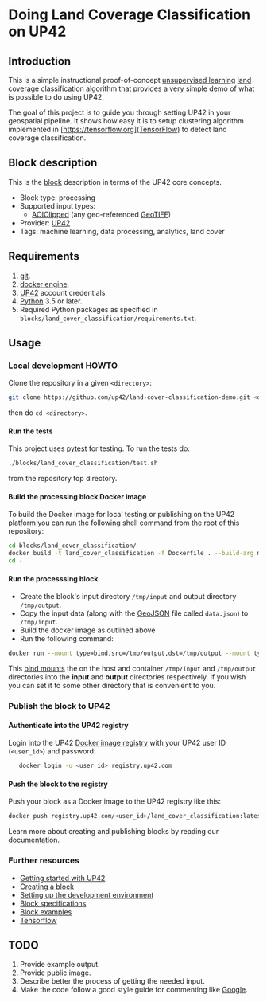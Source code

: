 # Doing Land Coverage Classification on UP42

## Introduction

This is a simple instructional proof-of-concept [unsupervised learning](https://en.wikipedia.org/wiki/Cluster_analysis)
[land coverage](https://en.wikipedia.org/wiki/Land_cover)
classification algorithm that provides a very simple demo of what is
possible to do using UP42.

The goal of this project is to guide you through setting UP42 in your
geospatial pipeline. It shows how easy it is to setup clustering
algorithm implemented in [https://tensorflow.org](TensorFlow) to
detect land coverage classification.

## Block description

This is the
[block](https://docs.up42.com/getting-started/core-concepts.html#blocks)
description in terms of the UP42 core concepts.

* Block type: processing
* Supported input types:
  * [AOIClipped](https://specs.up42.com/v1/blocks/schema.json) (any geo-referenced [GeoTIFF](https://en.wikipedia.org/wiki/GeoTIFF))
* Provider: [UP42](https://up42.com)
* Tags: machine learning, data processing, analytics, land cover

## Requirements

 1. [git](https://git-scm.com/).
 2. [docker engine](https://docs.docker.com/engine/).
 3. [UP42](https://up42.com) account credentials.
 4. [Python](https://python.org) 3.5 or later.
 5. Required Python packages as specified in
    `blocks/land_cover_classification/requirements.txt`.

## Usage

### Local development HOWTO

Clone the repository in a given `<directory>`:

```bash
git clone https://github.com/up42/land-cover-classification-demo.git <directory>
``` 

then do `cd <directory>`.

#### Run the tests

This project uses [pytest](https://pytest.org/) for testing. To run
the tests do:

```bash
./blocks/land_cover_classification/test.sh
```

from the repository top directory.

#### Build the processing block Docker image 

To build the Docker image for local testing or publishing on the UP42
platform you can run the following shell command from the root of this
repository: 

```bash
cd blocks/land_cover_classification/
docker build -t land_cover_classification -f Dockerfile . --build-arg manifest="$(cat UP42Manifest.json)"
cd -
```

#### Run the processsing block 

   * Create the block's input directory `/tmp/input` and output directory `/tmp/output`.
   * Copy the input data (along with the
     [GeoJSON](https://en.wikipedia.org/wiki/GeoJSON) file called
     `data.json`) to `/tmp/input`.
   * Build the docker image as outlined above
   * Run the following command: 
```bash
docker run --mount type=bind,src=/tmp/output,dst=/tmp/output --mount type=bind,src=/tmp/input,dst=/tmp/input land_cover_classification:latest
``` 

This [bind mounts](https://docs.docker.com/storage/bind-mounts/) the
on the host and container `/tmp/input` and `/tmp/output` directories
into the **input** and **output** directories respectively. If you
wish you can set it to some other directory that is convenient to you.

### Publish the block to UP42

#### Authenticate into the UP42 registry 

Login into the UP42 [Docker image registry](https://docs.docker.com/registry/) 
with your UP42 user ID (`<user_id>`) and password:

```bash
   docker login -u <user_id> registry.up42.com
``` 
#### Push the block to the registry

Push your block as a Docker image to the UP42 registry like this: 

```bash
docker push registry.up42.com/<user_id>/land_cover_classification:latest
```

Learn more about creating and publishing blocks by reading our
[documentation](https://docs.up42.com/getting-started/first-block.html#).

### Further resources

   * [Getting started with UP42](https://docs.up42.com/getting-started/index.html)
   * [Creating a block](https://docs.up42.com/getting-started/first-block.html)
   * [Setting up the development environment](https://docs.up42.com/getting-started/dev-setup.html)
   * [Block specifications](https://docs.up42.com/specifications/index.html)
   * [Block examples](https://docs.up42.com/examples/index.html)
   * [Tensorflow](https://www.tensorflow.org/)

## TODO
 
 1. Provide example output.
 2. Provide public image.
 3. Describe better the process of getting the needed input. 
 4. Make the code follow a good style guide for commenting like
    [Google](https://google.github.io/styleguide/pyguide.html#38-comments-and-docstrings).
